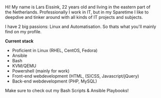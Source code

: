 Hi!
My name is Lars Eissink, 22 years old and living in the eastern part of the Netherlands.
Professionally I work in IT, but in my Sparetime I like to deepdive and tinker around with all kinds of IT projects and subjects.

I have 2 big passions: Linux and Automatisation. So thats what you'll mainly find on my profile.

**Current stack**
* Proficient in Linux (RHEL, CentOS, Fedora)
* Ansible
* Bash
* KVM/QEMU
* Powershell (mainly for work)
* Front-end webdevelopment (HTML, (S)CSS, Javascript/jQuery)
* Back-end webdevelopment (PHP, MySQL)

Make sure to check out my Bash Scripts & Ansible Playbooks!
